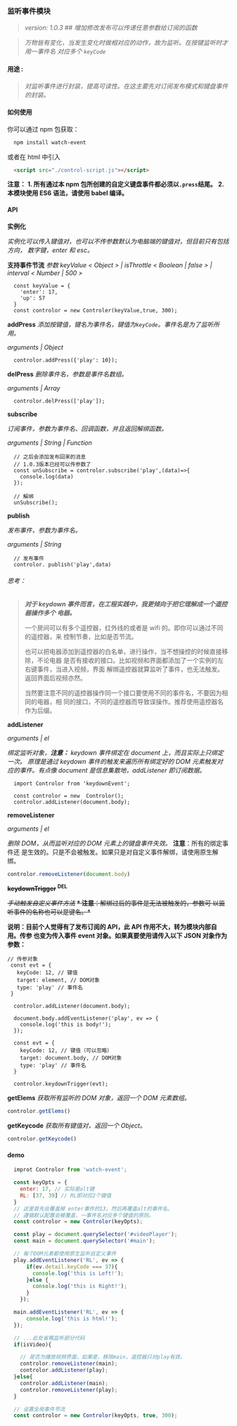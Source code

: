 ### 监听事件模块

> _version: 1.0.3 ## 增加修改发布可以传递任意参数给订阅的函数_

> _万物皆有变化，当发生变化时做相对应的动作，故为监听。在按键监听时才用一事件名
> 对应多个 `keyCode`_

#### 用途 :

> _对监听事件进行封装，提高可读性。在这主要先对订阅发布模式和键盘事件的封装。_

#### 如何使用

你可以通过 npm 包获取：

```bash
  npm install watch-event
```

或者在 html 中引入

```html
  <script src="./control-script.js"></script>
```

**注意：** **1. 所有通过本 npm 包所创建的自定义键盘事件都必须以`.press`结尾。**
**2. 本模块使用 ES6 语法，请使用 babel 编译。**

#### API

**实例化**

_实例化可以传入键值对，也可以不传参数默认为电脑端的键值对，但目前只有包括方向，
数字键，enter 和 esc。_

**支持事件节流** _参数 keyValue < Object > | isThrottle < Boolean | false > |
interval < Number | 500 >_

```ES6
  const keyValue = {
    'enter': 17,
    'up': 57
  }
  const controlor = new Controler(keyValue,true, 300);
```

**addPress** _添加按键值，键名为事件名，键值为`keyCode`。事件名是为了监听所用。_

_arguments | Object_

```ES6
  controlor.addPress({'play': 10});
```

**delPress** _删除事件名，参数是事件名数组。_

_arguments | Array_

```ES6
  controlor.delPress(['play']);
```

**subscribe**

_订阅事件，参数为事件名、回调函数，并且返回解绑函数。_

_arguments | String | Function_

```ES6
  // 之后会添加发布回来的消息
  // 1.0.3版本已经可以传参数了
  const unSubscribe = controlor.subscribe('play',(data)=>{
    console.log(data)
  });

  // 解绑
  unSubscribe();
```

**publish**

_发布事件，参数为事件名。_

_arguments | String_

```ES6
  // 发布事件
  controlor. publish('play',data)
```

###### 思考：

> **_对于 keydown 事件而言，在工程实践中，我更倾向于把它理解成一个遥控器操作多个
> 电器。_**
>
> 一个房间可以有多个遥控器，红外线的或者是 wifi 的。即你可以通过不同的遥控器，来
> 控制节奏，比如是否节流。
>
> 也可以把电器添加到遥控器的白名单，进行操作，当不想操控的时候直接移除，不论电器
> 是否有接收的接口。比如视频和界面都添加了一个实例的左右键事件，当进入视频，界面
> 解绑遥控器就算监听了事件，也无法触发。返回界面后视频亦然。
>
> 当然要注意不同的遥控器操作同一个接口要使用不同的事件名，不要因为相同的电器，相
> 同的接口，不同的遥控器而导致误操作。推荐使用遥控器名作为后缀。

**addListener**

_arguments | el_

_绑定监听对象，**注意：** keydown 事件绑定在 document 上，而且实际上只绑定一次。
原理是通过 keydown 事件的触发来遍历所有绑定好的 DOM 元素触发对应的事件。有点像
document 是信息集散地，addListener 即订阅数据。_

```ES6
  import Controlor from 'keydownEvent';

  const controlor = new  Controlor();
  controlor.addListener(document.body);
```

**removeListener**

_arguments | el_

_删除 DOM，从而监听对应的 DOM 元素上的键盘事件失效。_ **注意**：所有的绑定事件还
是生效的。只是不会被触发。如果只是对自定义事件解绑，请使用原生解绑。

```javascript
controlor.removeListener(document.body)
```

**~~keydownTrigger~~ <sup>DEL</sup>**

_~~手动触发自定义事件方法~~_ ~~**\* 注意**：解绑过后的事件是无法被触发的，参数可
以监听事件的名称也可以是键名。\*~~

**说明：目前个人觉得有了发布订阅的 API，此 API 作用不大，转为模块内部自用。传参
也变为传入事件 event 对象。如果真要使用请传入以下 JSON 对象作为参数：**

```ES6
// 传参对象
 const evt = {
   keyCode: 12, // 键值
   target: element, // DOM对象
   type: 'play' // 事件名
 }
```

```ES6
  controlor.addListener(document.body);

  document.body.addEventListener('play', ev => {
    console.log('this is body!');
  });

  const evt = {
    keyCode: 12, // 键值（可以忽略）
    target: document.body, // DOM对象
    type: 'play' // 事件名
  }

  controlor.keydownTrigger(evt);
```

**getElems** _获取所有监听的 DOM 对象，返回一个 DOM 元素数组。_

```javascript
controlor.getElems()
```

**getKeycode** _获取所有键值对，返回一个 Object。_

```javascript
controlor.getKeycode()
```

#### demo

```javascript
  improt Controlor from 'watch-event';

  const keyOpts = {
    enter: 17, // 实际是alt键
    RL: [37, 39] // RL即对应2个键值
  }
  // 这里首先会覆盖掉 enter事件的13，然后再覆盖alt的事件名。
  // 遵循默认配置会被覆盖，一事件名对应多个键值的原则。
  const controlor = new Controlor(keyOpts);

  const play = document.querySelector('#videoPlayer');
  const main = document.querySelector('#main');

  // 每个DOM元素都使用原生监听自定义事件
  play.addEventListener('RL', ev => {
      if(ev.detail.keyCode === 37){
        console.log('this is Left!');
      }else {
        console.log('this is Right!');
      }
    });

  main.addEventListener('RL', ev => {
      console.log('this is html!');
  });

  // ...此处省略监听部分代码
  if(isVideo){

    // 是否为播放视频界面，如果是，移除main，遥控器只对play有效。
    controlor.removeListener(main);
    controlor.addListener(play);
  }else{
    controlor.addListener(main);
    controlor.removeListener(play);
  }

  // 设置全局事件节流
  const controlor = new Controlor(keyOpts, true, 300);
```
